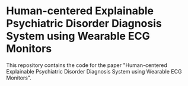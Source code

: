 # Human-centered Explainable Psychiatric Disorder Diagnosis System using Wearable ECG Monitors
This repository contains the code for the paper "Human-centered Explainable Psychiatric Disorder Diagnosis System using Wearable ECG Monitors".
